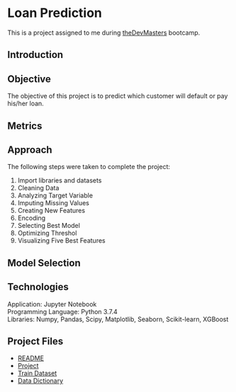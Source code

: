 # Loan Prediction
This is a project assigned to me during [theDevMasters](https://www.thedevmasters.com) bootcamp.<br> 

## Introduction

## Objective
The objective of this project is to predict which customer will default or pay his/her loan.

## Metrics 

## Approach
The following steps were taken to complete the project:
1. Import libraries and datasets
2. Cleaning Data
3. Analyzing Target Variable
4. Imputing Missing Values
5. Creating New Features
6. Encoding
7. Selecting Best Model
8. Optimizing Threshol
9. Visualizing Five Best Features

## Model Selection

## Technologies
Application: Jupyter Notebook<br>
Programming Language: Python 3.7.4<br>
Libraries: Numpy, Pandas, Scipy, Matplotlib, Seaborn, Scikit-learn, XGBoost<br>

## Project Files
* [README](https://github.com/Ericjung008/Loan-Prediction/commit/bcb39946ae007aaefd5e42e8392bff7673ca2ff1)
* [Project](https://github.com/Ericjung008/Loan-Prediction/blob/master/Loan.ipynb)
* [Train Dataset](https://github.com/Ericjung008/Loan-Prediction/blob/master/Loan.csv.zip)
* [Data Dictionary](https://github.com/Ericjung008/Loan-Prediction/blob/master/loan%20data%20dictionary.docx)
